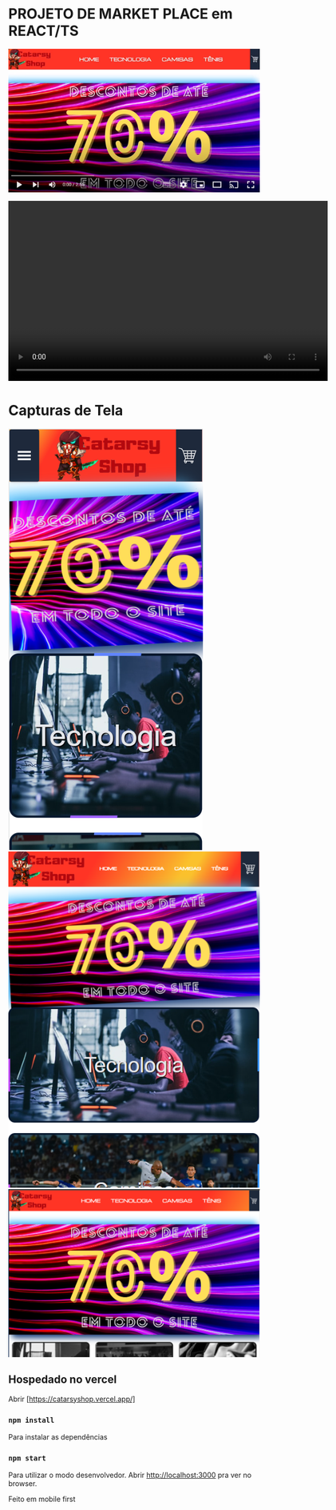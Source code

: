   # PROJETO DE MARKET PLACE em REACT/TS


[![Vídeo de Demonstração](https://github.com/vieiran55/files_media/blob/main/MiniaturaVideoLoja.png)](https://youtu.be/CT_uOMI6VAM)

<video width="640" height="360" controls>
  <source src="https://github.com/vieiran55/files_media/blob/main/loja.mp4" type="video/mp4">
  Seu navegador não suporta a tag de vídeo.
</video>

# Capturas de Tela
![alt](https://github.com/vieiran55/carrinho2/blob/main/src/assets/homeMobile.png)
![alt](https://github.com/vieiran55/carrinho2/blob/main/src/assets/HomeTablet.png)
![alt](https://github.com/vieiran55/carrinho2/blob/main/src/assets/homeDesktop.png)

## Hospedado no vercel
Abrir [https://catarsyshop.vercel.app/]

### `npm install`

Para instalar as dependências

### `npm start`

Para utilizar o modo desenvolvedor.
Abrir [http://localhost:3000](http://localhost:3000) pra ver no browser.

Feito em mobile first
